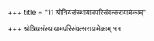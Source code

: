 +++
title = "11 श्रोत्रियसंस्थायामपरिसंवत्सरायामेकाम्"

+++
श्रोत्रियसंस्थायामपरिसंवत्सरायामेकाम् ११